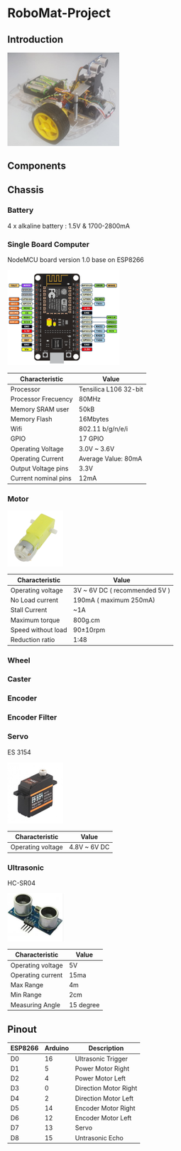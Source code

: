 # RoboMat-Project

## Introduction

<img src="images/RobotGeneral.png" width="50%"/>

## Components

## Chassis

### Battery

4 x alkaline battery : 1.5V & 1700-2800mA

### Single Board Computer

NodeMCU board version 1.0 base on ESP8266

<img src="images/Board.png" width="50%"/>

Characteristic  | Value
------------ | -------------
Processor |  Tensilica L106 32-bit
Processor Frecuency | 80MHz
Memory SRAM user |  50kB
Memory Flash | 16Mbytes
Wifi | 802.11 b/g/n/e/i
GPIO | 17 GPIO
Operating Voltage | 3.0V ~ 3.6V
Operating Current | Average Value: 80mA
Output Voltage pins | 3.3V
Current nominal pins | 12mA

### Motor

<img src="./images/yellow-gear-motor.jpg" width="25%"/>

Characteristic  | Value
------------ | -------------
Operating voltage | 3V ~ 6V DC ( recommended  5V )
No Load current | 190mA ( maximum 250mA)
Stall Current | ~1A
Maximum torque | 800g.cm
Speed without load | 90±10rpm
Reduction ratio | 1:48

### Wheel

### Caster

### Encoder

### Encoder Filter

### Servo

ES 3154

<img src="./images/Servo.png" width="25%"/>

Characteristic  | Value
------------ | -------------
Operating voltage | 4.8V ~ 6V DC

### Ultrasonic

HC-SR04

<img src="./images/Ultrasonic.png" width="25%"/>

Characteristic  | Value
------------ | -------------
Operating voltage | 5V
Operating current | 15ma
Max Range | 4m
Min Range | 2cm
Measuring Angle | 15 degree

## Pinout

ESP8266 | Arduino | Description
------------ | ------------- | ------------
D0 | 16 | Ultrasonic Trigger
D1 | 5  | Power Motor Right
D2 | 4  | Power Motor Left
D3 | 0  | Direction Motor Right
D4 | 2  | Direction Motor Left
D5 | 14 | Encoder Motor Right
D6 | 12 | Encoder Motor Left
D7 | 13 | Servo
D8 | 15 | Untrasonic Echo
